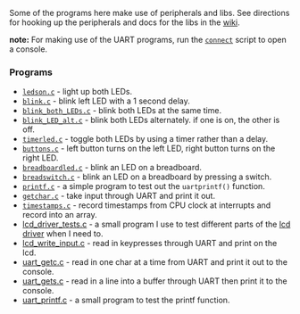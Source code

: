 Some of the programs here make use of peripherals and libs. See directions for hooking up the peripherals and docs for the libs in the [wiki](https://github.com/breakthatbass/mspenv/wiki).

**note:** For making use of the UART programs, run the [`connect`](https://github.com/breakthatbass/mspenv/blob/main/connect) script to open a console.


### Programs

- [`ledson.c`](https://github.com/breakthatbass/msp430-env/blob/main/src/ledson.c) - light up both LEDs.
- [`blink.c`](https://github.com/breakthatbass/msp430-env/blob/main/src/blink.c) - blink left LED with a 1 second delay.
- [`blink_both_LEDs.c`](https://github.com/breakthatbass/msp430-env/blob/main/src/blink_both_LEDS.c) - blink both LEDs at the same time.
- [`blink_LED_alt.c`](https://github.com/breakthatbass/msp430-env/blob/main/src/blink_LED_alt.c) - blink both LEDs alternately. if one is on, the other is off.
- [`timerled.c`](https://github.com/breakthatbass/msp430-env/blob/main/src/timerled.c) - toggle both LEDs by using a timer rather than a delay.
- [`buttons.c`](https://github.com/breakthatbass/msp430-env/blob/main/src/buttons.c) - left button turns on the left LED, right button turns on the right LED.
- [`breadboardled.c`](https://github.com/breakthatbass/msp430-env/blob/main/src/breadboardled.c) - blink an LED on a breadboard.
- [`breadswitch.c`](https://github.com/breakthatbass/msp430-env/blob/main/src/breadswitch.c) - blink an LED on a breadboard by pressing a switch.
- [`printf.c`](https://github.com/breakthatbass/msp430-env/blob/main/src/printf.c) - a simple program to test out the `uartprintf()` function.
- [`getchar.c`](https://github.com/breakthatbass/msp430-env/blob/main/src/getchar.c) - take input through UART and print it out.
- [`timestamps.c`](https://github.com/breakthatbass/msp430-env/blob/main/src/timestamps.c) - record timestamps from CPU clock at interrupts and record into an array.
- [lcd_driver_tests.c](https://github.com/breakthatbass/mspenv/blob/main/src/lcd_driver_tests.c) - a small program I use to test different parts of the [lcd driver](https://github.com/breakthatbass/mspenv/blob/main/lib/lcd.c) when I need to.
- [lcd_write_input.c](https://github.com/breakthatbass/mspenv/blob/main/src/lcd_write_input.c) - read in keypresses through UART and print on the lcd.
- [uart_getc.c](https://github.com/breakthatbass/mspenv/blob/main/src/uart_getc.c) - read in one char at a time from UART and print it out to the console.
- [uart_gets.c](https://github.com/breakthatbass/mspenv/blob/main/src/uart_gets.c) - read in a line into a buffer through UART then print it to the console.
- [uart_printf.c](https://github.com/breakthatbass/mspenv/blob/main/src/uart_printf.c) - a small program to test the printf function.